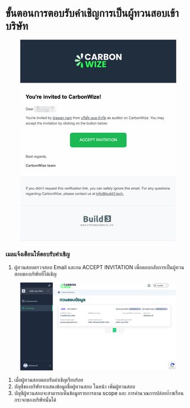# ขั้นตอนการตอบรับคำเชิญการเป็นผู้ทวนสอบเข้าบริษัท

<figure><img src="../.gitbook/assets/image (4) (1) (1) (1) (1).png" alt=""><figcaption></figcaption></figure>

### เมลแจ้งเตือนให้ตอบรับคำเชิญ

1. ผู้ทวนสอบตรวจสอบ Email และกด ACCEPT INVITATION เพื่อตอบกลับการเป็นผู้ทวนสอบของบริษัทที่ได้เชิญ



<figure><img src="../.gitbook/assets/image (5) (1) (1) (1).png" alt=""><figcaption></figcaption></figure>

1. เมื่อผู้ทวนสอบตอบรับคำเชิญเรียบร้อย
2. บัญชีของบริษัทจะแสดงข้อมูลชื่อผู้ทวนสอบ ในหน้า เพิ่มผู้ทวนสอบ
3. บัญชีผู้ทวนสอบจะสามารถเห็นข้อมูลรายการตาม scope และ การคำนวณการปล่อยก๊าซเรือนกระจกของบริษัทนั้นได้
